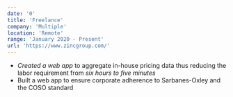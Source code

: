 ```yaml
---
date: '0'
title: 'Freelance'
company: 'Multiple'
location: 'Remote'
range: 'January 2020 - Present'
url: 'https://www.zincgroup.com/'
---
```


- <em>Created a web app</em> to aggregate in-house pricing data thus reducing the labor requirement from <em>six hours to five minutes</em>
- Built a web app to ensure corporate adherence to Sarbanes-Oxley and the COSO standard